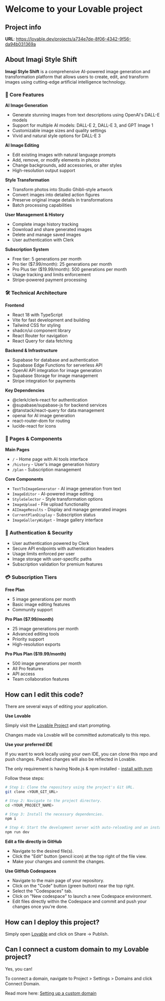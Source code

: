 # Welcome to your Lovable project

## Project info

**URL**: https://lovable.dev/projects/a734e7de-8f06-4342-9f56-da94b031369a

## About Imagi Style Shift

**Imagi Style Shift** is a comprehensive AI-powered image generation and transformation platform that allows users to create, edit, and transform images using cutting-edge artificial intelligence technology.

### 🎨 Core Features

**AI Image Generation**

- Generate stunning images from text descriptions using OpenAI's DALL-E models
- Support for multiple AI models: DALL-E 2, DALL-E 3, and GPT Image 1
- Customizable image sizes and quality settings
- Vivid and natural style options for DALL-E 3

**AI Image Editing**

- Edit existing images with natural language prompts
- Add, remove, or modify elements in photos
- Change backgrounds, add accessories, or alter styles
- High-resolution output support

**Style Transformation**

- Transform photos into Studio Ghibli-style artwork
- Convert images into detailed action figures
- Preserve original image details in transformations
- Batch processing capabilities

**User Management & History**

- Complete image history tracking
- Download and share generated images
- Delete and manage saved images
- User authentication with Clerk

**Subscription System**

- Free tier: 5 generations per month
- Pro tier ($7.99/month): 25 generations per month
- Pro Plus tier ($19.99/month): 500 generations per month
- Usage tracking and limits enforcement
- Stripe-powered payment processing

### 🛠 Technical Architecture

**Frontend**

- React 18 with TypeScript
- Vite for fast development and building
- Tailwind CSS for styling
- shadcn/ui component library
- React Router for navigation
- React Query for data fetching

**Backend & Infrastructure**

- Supabase for database and authentication
- Supabase Edge Functions for serverless API
- OpenAI API integration for image generation
- Supabase Storage for image management
- Stripe integration for payments

**Key Dependencies**

- @clerk/clerk-react for authentication
- @supabase/supabase-js for backend services
- @tanstack/react-query for data management
- openai for AI image generation
- react-router-dom for routing
- lucide-react for icons

### 📱 Pages & Components

**Main Pages**

- `/` - Home page with AI tools interface
- `/history` - User's image generation history
- `/plan` - Subscription management

**Core Components**

- `TextToImageGenerator` - AI image generation from text
- `ImageEditor` - AI-powered image editing
- `StyleSelector` - Style transformation options
- `ImageUpload` - File upload functionality
- `AIImageResults` - Display and manage generated images
- `CurrentPlanDisplay` - Subscription status
- `ImageGalleryWidget` - Image gallery interface

### 🔐 Authentication & Security

- User authentication powered by Clerk
- Secure API endpoints with authentication headers
- Usage limits enforced per user
- Image storage with user-specific paths
- Subscription validation for premium features

### 💳 Subscription Tiers

**Free Plan**

- 5 image generations per month
- Basic image editing features
- Community support

**Pro Plan ($7.99/month)**

- 25 image generations per month
- Advanced editing tools
- Priority support
- High-resolution exports

**Pro Plus Plan ($19.99/month)**

- 500 image generations per month
- All Pro features
- API access
- Team collaboration features

## How can I edit this code?

There are several ways of editing your application.

**Use Lovable**

Simply visit the [Lovable Project](https://lovable.dev/projects/a734e7de-8f06-4342-9f56-da94b031369a) and start prompting.

Changes made via Lovable will be committed automatically to this repo.

**Use your preferred IDE**

If you want to work locally using your own IDE, you can clone this repo and push changes. Pushed changes will also be reflected in Lovable.

The only requirement is having Node.js & npm installed - [install with nvm](https://github.com/nvm-sh/nvm#installing-and-updating)

Follow these steps:

```sh
# Step 1: Clone the repository using the project's Git URL.
git clone <YOUR_GIT_URL>

# Step 2: Navigate to the project directory.
cd <YOUR_PROJECT_NAME>

# Step 3: Install the necessary dependencies.
npm i

# Step 4: Start the development server with auto-reloading and an instant preview.
npm run dev
```

**Edit a file directly in GitHub**

- Navigate to the desired file(s).
- Click the "Edit" button (pencil icon) at the top right of the file view.
- Make your changes and commit the changes.

**Use GitHub Codespaces**

- Navigate to the main page of your repository.
- Click on the "Code" button (green button) near the top right.
- Select the "Codespaces" tab.
- Click on "New codespace" to launch a new Codespace environment.
- Edit files directly within the Codespace and commit and push your changes once you're done.

## How can I deploy this project?

Simply open [Lovable](https://lovable.dev/projects/a734e7de-8f06-4342-9f56-da94b031369a) and click on Share -> Publish.

## Can I connect a custom domain to my Lovable project?

Yes, you can!

To connect a domain, navigate to Project > Settings > Domains and click Connect Domain.

Read more here: [Setting up a custom domain](https://docs.lovable.dev/tips-tricks/custom-domain#step-by-step-guide)
